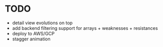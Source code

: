 # TODO

- detail view evolutions on top
- add backend filtering support for arrays + weaknesses + resistances
- deploy to AWS/GCP
- stagger animation
